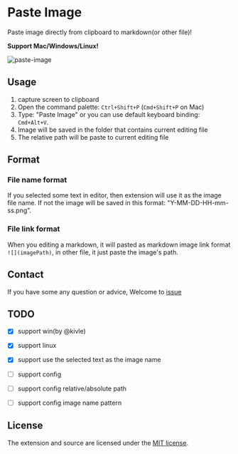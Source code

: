 # Paste Image

Paste image directly from clipboard to markdown(or other file)!

**Support Mac/Windows/Linux!**

![paste-image](https://raw.githubusercontent.com/mushanshitiancai/vscode-paste-image/master/res/vscode-paste-image.gif)

## Usage

1. capture screen to clipboard
2. Open the command palette: `Ctrl+Shift+P` (`Cmd+Shift+P` on Mac)
3. Type: "Paste Image" or you can use default keyboard binding: `Cmd+Alt+V`.
4. Image will be saved in the folder that contains current editing file
5. The relative path will be paste to current editing file 

## Format

### File name format

If you selected some text in editor, then extension will use it as the image file name.
If not the image will be saved in this format: "Y-MM-DD-HH-mm-ss.png". 

### File link format

When you editing a markdown, it will pasted as markdown image link format `![](imagePath)`, in other file, it just paste the image's path.

## Contact

If you have some any question or advice, Welcome to [issue](https://github.com/mushanshitiancai/vscode-paste-image/issues)

## TODO

- [x] support win(by @kivle)
- [x] support linux
- [x] support use the selected text as the image name
- [ ] support config
- [ ] support config relative/absolute path
- [ ] support config image name pattern


## License

The extension and source are licensed under the [MIT license](LICENSE.txt).
